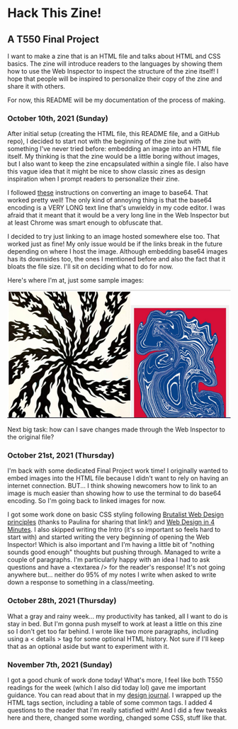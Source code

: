 # Hack This Zine!
## A T550 Final Project

I want to make a zine that is an HTML file and talks about HTML and CSS basics. The zine will introduce readers to the languages by showing them how to use the Web Inspector to inspect the structure of the zine itself! I hope that people will be inspired to personalize their copy of the zine and share it with others.

For now, this README will be my documentation of the process of making.

### **October 10th, 2021 (Sunday)**
After initial setup (creating the HTML file, this README file, and a GitHub repo), I decided to start not with the beginning of the zine but with something I've never tried before: embedding an image into an HTML file itself. My thinking is that the zine would be a little boring without images, but I also want to keep the zine encapsulated within a single file. I also have this vague idea that it might be nice to show classic zines as design inspiration when I prompt readers to personalize their zine.

I followed [these](https://www.thesitewizard.com/html-tutorial/embed-images-with-data-urls.shtml) instructions on converting an image to base64. That worked pretty well! The only kind of annoying thing is that the base64 encoding is a VERY LONG text line that's unwieldy in my code editor. I was afraid that it meant that it would be a very long line in the Web Inspector but at least Chrome was smart enough to obfuscate that.

I decided to try just linking to an image hosted somewhere else too. That worked just as fine! My only issue would be if the links break in the future depending on where I host the image. Although embedding base64 images has its downsides too, the ones I mentioned before and also the fact that it bloats the file size. I'll sit on deciding what to do for now.

Here's where I'm at, just some sample images:

![](./images/10-10-21-checkin.jpeg)

Next big task: how can I save changes made through the Web Inspector to the original file?

### **October 21st, 2021 (Thursday)**

I'm back with some dedicated Final Project work time! I originally wanted to embed images into the HTML file because I didn't want to rely on having an internet connection. BUT... I think showing newcomers how to link to an image is much easier than showing how to use the terminal to do base64 encoding. So I'm going back to linked images for now.

I got some work done on basic CSS styling following [Brutalist Web Design principles](https://brutalist-web.design/) (thanks to Paulina for sharing that link!) and [Web Design in 4 Minutes](https://jgthms.com/web-design-in-4-minutes/). I also skipped writing the Intro (it's so important so feels hard to start with) and started writing the very beginning of opening the Web Inspector! Which is also important and I'm having a little bit of "nothing sounds good enough" thoughts but pushing through. Managed to write a couple of paragraphs. I'm particularly happy with an idea I had to ask questions and have a &lt;textarea /> for the reader's response! It's not going anywhere but... neither do 95% of my notes I write when asked to write down a response to something in a class/meeting.

### **October 28th, 2021 (Thursday)**
What a gray and rainy week... my productivity has tanked, all I want to do is stay in bed. But I'm gonna push myself to work at least a little on this zine so I don't get too far behind. I wrote like two more paragraphs, including using a < details > tag for some optional HTML history. Not sure if I'll keep that as an optional aside but want to experiment with it.

### **November 7th, 2021 (Sunday)**
I got a good chunk of work done today! What's more, I feel like both T550 readings for the week (which I also did today lol) gave me important guidance. You can read about that in my [design journal](https://docs.google.com/presentation/d/1PLZPft1_OtJ2aJ3QLuUW9wevT_eCZrI2w0Z5DpJZZdI/edit#slide=id.g100ac8f3475_0_0). I wrapped up the HTML tags section, including a table of some common tags. I added 4 questions to the reader that I'm really satisfied with! And I did a few tweaks here and there, changed some wording, changed some CSS, stuff like that.